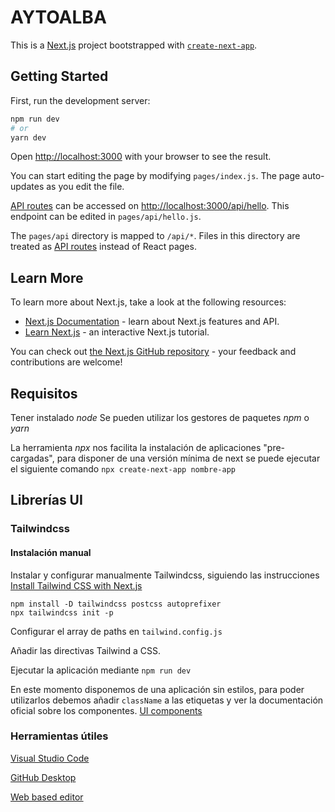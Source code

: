 # AYTOALBA

This is a [Next.js](https://nextjs.org/) project bootstrapped with [`create-next-app`](https://github.com/vercel/next.js/tree/canary/packages/create-next-app).

## Getting Started

First, run the development server:

```bash
npm run dev
# or
yarn dev
```

Open [http://localhost:3000](http://localhost:3000) with your browser to see the result.

You can start editing the page by modifying `pages/index.js`. The page auto-updates as you edit the file.

[API routes](https://nextjs.org/docs/api-routes/introduction) can be accessed on [http://localhost:3000/api/hello](http://localhost:3000/api/hello). This endpoint can be edited in `pages/api/hello.js`.

The `pages/api` directory is mapped to `/api/*`. Files in this directory are treated as [API routes](https://nextjs.org/docs/api-routes/introduction) instead of React pages.

## Learn More

To learn more about Next.js, take a look at the following resources:

- [Next.js Documentation](https://nextjs.org/docs) - learn about Next.js features and API.
- [Learn Next.js](https://nextjs.org/learn) - an interactive Next.js tutorial.

You can check out [the Next.js GitHub repository](https://github.com/vercel/next.js/) - your feedback and contributions are welcome!

## Requisitos

Tener instalado *node*
Se pueden utilizar los gestores de paquetes *npm* o *yarn*

La herramienta *npx* nos facilita la instalación de aplicaciones "pre-cargadas", para disponer de una versión mínima de next se puede ejecutar el siguiente comando `npx create-next-app nombre-app`

## Librerías UI

### Tailwindcss

#### Instalación manual
Instalar y configurar manualmente Tailwindcss, siguiendo las instrucciones  [Install Tailwind CSS with Next.js](https://https://tailwindcss.com/docs/guides/nextjs)


```
npm install -D tailwindcss postcss autoprefixer
npx tailwindcss init -p
```

Configurar el array de paths en `tailwind.config.js`

Añadir las directivas Tailwind a CSS.

Ejecutar la aplicación mediante `npm run dev`

En este momento disponemos de una aplicación sin estilos, para poder utilizarlos debemos añadir `className` a las etiquetas y ver la documentación oficial sobre los componentes. [UI components](https://tailwindui.com/)

### Herramientas útiles

[Visual Studio Code](https://code.visualstudio.com/download)

[GitHub Desktop](https://desktop.github.com/)

[Web based editor](https://docs.github.com/en/codespaces/the-githubdev-web-based-editor)
